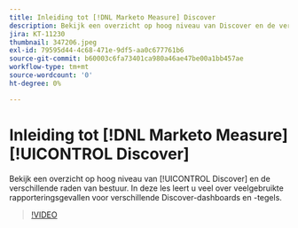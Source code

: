 ```yaml
---
title: Inleiding tot [!DNL Marketo Measure] Discover
description: Bekijk een overzicht op hoog niveau van Discover en de verschillende borden. In deze les leert u veel over veelgebruikte rapporteringsgevallen voor verschillende Discover-dashboards en -tegels.
jira: KT-11230
thumbnail: 347206.jpeg
exl-id: 79595d44-4c68-471e-9df5-aa0c677761b6
source-git-commit: b60003c6fa73401ca980a46ae47be00a1bb457ae
workflow-type: tm+mt
source-wordcount: '0'
ht-degree: 0%

---
```


# Inleiding tot [!DNL Marketo Measure] [!UICONTROL Discover]

Bekijk een overzicht op hoog niveau van [!UICONTROL Discover] en de verschillende raden van bestuur. In deze les leert u veel over veelgebruikte rapporteringsgevallen voor verschillende Discover-dashboards en -tegels.

>[!VIDEO](https://video.tv.adobe.com/v/347206/?quality=12&learn=on)
